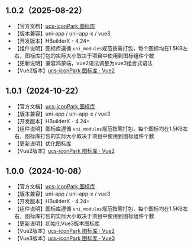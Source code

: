 ## 1.0.2（2025-08-22）
- 【官方文档】[ucs-iconPark 图标库](https://ucs.cloudsimpler.com/library/ucs-iconPark)
- 【版本兼容】uni-app / uni-app-x / vue3
- 【开发版本】HBuilderX - 4.24+
- 【组件说明】图标库遵循 `uni_modules`规范按需打包，每个图标均在1.5KB左右，图标库打包的实际大小取决于项目中使用到图标组件个数
- 【更新说明】兼容鸿蒙端，vue2语法调整为vue3组合式语法
- 【Vue2版本】[ucs-iconPark 图标库 · Vue2](https://ext.dcloud.net.cn/plugin?name=ucs-iconPark)
## 1.0.1（2024-10-22）
- 【官方文档】[ucs-iconPark 图标库](https://ucs.cloudsimpler.com/library/ucs-iconPark)
- 【版本兼容】uni-app / uni-app-x / vue3
- 【开发版本】HBuilderX - 4.24+
- 【组件说明】图标库遵循 `uni_modules`规范按需打包，每个图标均在1.5KB左右，图标库打包的实际大小取决于项目中使用到图标组件个数
- 【更新说明】优化图标库
- 【Vue2版本】[ucs-iconPark 图标库 · Vue2](https://ext.dcloud.net.cn/plugin?name=ucs-iconPark)
## 1.0.0（2024-10-08）
- 【官方文档】[ucs-iconPark 图标库](https://ucs.cloudsimpler.com/library/ucs-iconPark)
- 【版本兼容】uni-app / uni-app-x / vue3
- 【开发版本】HBuilderX - 4.24+
- 【组件说明】图标库遵循 `uni_modules`规范按需打包，每个图标均在1.5KB左右，图标库打包的实际大小取决于项目中使用到图标组件个数
- 【更新说明】初始化Vue3版本图标库
- 【Vue2版本】[ucs-iconPark 图标库 · Vue2](https://ext.dcloud.net.cn/plugin?name=ucs-iconPark)
- 【Vue3版本】[ucs-iconPark 图标库 · Vue3](https://ext.dcloud.net.cn/plugin?name=ucs-icon-park)
